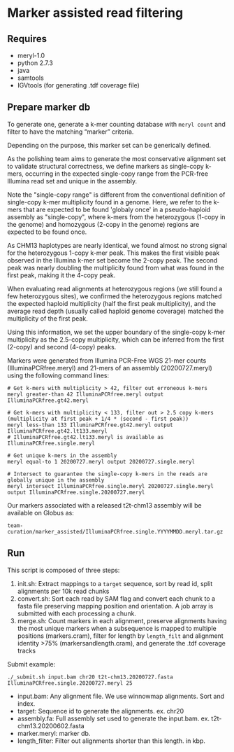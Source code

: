 # Marker assisted read filtering

## Requires
* meryl-1.0
* python 2.7.3
* java
* samtools
* IGVtools (for generating .tdf coverage file)

## Prepare marker db

To generate one, generate a k-mer counting database with `meryl count` and filter to have the matching “marker” criteria.

Depending on the purpose, this marker set can be generically defined.

As the polishing team aims to generate the most conservative alignment set to validate structural correctness, we define markers as single-copy k-mers, occurring in the expected single-copy range from the PCR-free Illumina read set and unique in the assembly.

Note the "single-copy range" is different from the conventional definition of single-copy k-mer multiplicity found in a genome.
Here, we refer to the k-mers that are expected to be found 'globaly once' in a pseudo-haploid assembly as "single-copy",
where k-mers from the heterozygous (1-copy in the genome) and homozygous (2-copy in the genome) regions are expected to be found once.

As CHM13 haplotypes are nearly identical, we found almost no strong signal for the heterozygous 1-copy k-mer peak.
This makes the first visible peak observed in the Illumina k-mer set become the 2-copy peak.
The second peak was nearly doubling the multiplicity found from what was found in the first peak, making it the 4-copy peak.

When evaluating read alignments at heterozygous regions (we still found a few heterozygous sites), 
we confirmed the heterozygous regions matched the expected haploid multiplicity (half the first peak multiplicity), 
and the average read depth (usually called haploid genome coverage) matched the multiplicity of the first peak.

Using this information, we set the upper boundary of the single-copy k-mer multiplicity as the 2.5-copy multiplicity, which can be inferred from the first (2-copy) and second (4-copy) peaks.

Markers were generated from Illumina PCR-Free WGS 21-mer counts (IlluminaPCRfree.meryl) and 21-mers of an assembly (20200727.meryl) using the following command lines:
```
# Get k-mers with multiplicity > 42, filter out erroneous k-mers
meryl greater-than 42 IlluminaPCRfree.meryl output IlluminaPCRfree.gt42.meryl

# Get k-mers with multiplicity < 133, filter out > 2.5 copy k-mers (multiplicity at first peak + 1/4 * (second - first peak))
meryl less-than 133 IlluminaPCRfree.gt42.meryl output IlluminaPCRfree.gt42.lt133.meryl
# IlluminaPCRfree.gt42.lt133.meryl is available as IlluminaPCRfree.single.meryl

# Get unique k-mers in the assembly
meryl equal-to 1 20200727.meryl output 20200727.single.meryl

# Intersect to guarantee the single-copy k-mers in the reads are globally unique in the assembly
meryl intersect IlluminaPCRfree.single.meryl 20200727.single.meryl output IlluminaPCRfree.single.20200727.meryl
```

Our markers associated with a released t2t-chm13 assembly will be available on Globus as:

`team-curation/marker_assisted/IlluminaPCRfree.single.YYYYMMDD.meryl.tar.gz`

## Run

This script is composed of three steps:
1.	init.sh: Extract mappings to a `target` sequence, sort by read id, split alignments per 10k read chunks
2.	convert.sh: Sort each read by SAM flag and convert each chunk to a fasta file preserving mapping position and orientation. A job array is submitted with each processing a chunk.
3.	merge.sh: Count markers in each alignment, preserve alignments having the most unique markers when a subsequence is mapped to multiple positions (markers.cram), filter for length by `length_filt` and alignment identity >75% (markersandlength.cram), and generate the .tdf coverage tracks

Submit example:
```
./_submit.sh input.bam chr20 t2t-chm13.20200727.fasta IlluminaPCRfree.single.20200727.meryl 25
```
* input.bam: Any alignment file. We use winnowmap alignments. Sort and index.
* target: Sequence id to generate the alignments. ex. chr20
* assembly.fa: Full assembly set used to generate the input.bam. ex. t2t-chm13.20200602.fasta
* marker.meryl: marker db.
* length_filter: Filter out alignments shorter than this length. in kbp.
